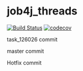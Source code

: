 # job4j_threads
[![Build Status](https://app.travis-ci.com/ftptpf/job4j_threads.svg?branch=master)](https://app.travis-ci.com/ftptpf/job4j_threads)
[![codecov](https://codecov.io/gh/ftptpf/job4j_threads/branch/master/graph/badge.svg?token=6J5CK3QLM5)](https://codecov.io/gh/ftptpf/job4j_threads)


task_126026 commit


master commit

Hotfix commit